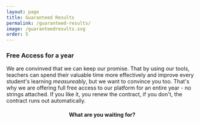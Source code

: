```yaml
---
layout: page
title: Guaranteed Results
permalink: /guaranteed-results/
image: /guaranteedresults.svg
order: 5
---
```


### Free Access for a year

We are convinved that we can keep our promise. That by using our tools, teachers can spend their valuable time more effectively and improve every student's learning *measureably*, but we want to convince you too. That's why we are offering full free access to our platform for an entire year - no strings attached. If you like it, you renew the contract, if you don't, the contract runs out automatically.

<center> <h4> What are you waiting for? </h4></center>
